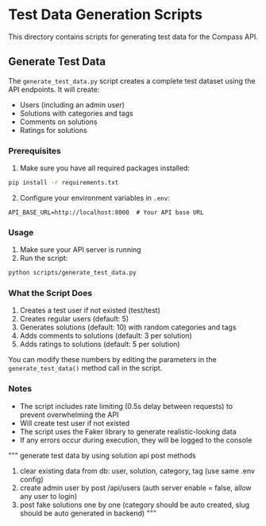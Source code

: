 # Test Data Generation Scripts

This directory contains scripts for generating test data for the Compass API.

## Generate Test Data

The `generate_test_data.py` script creates a complete test dataset using the API endpoints. It will create:
- Users (including an admin user)
- Solutions with categories and tags
- Comments on solutions
- Ratings for solutions

### Prerequisites

1. Make sure you have all required packages installed:
```bash
pip install -r requirements.txt
```

2. Configure your environment variables in `.env`:
```
API_BASE_URL=http://localhost:8000  # Your API base URL
```

### Usage

1. Make sure your API server is running
2. Run the script:
```bash
python scripts/generate_test_data.py
```

### What the Script Does

1. Creates a test user if not existed (test/test)
2. Creates regular users (default: 5)
3. Generates solutions (default: 10) with random categories and tags
4. Adds comments to solutions (default: 3 per solution)
5. Adds ratings to solutions (default: 5 per solution)

You can modify these numbers by editing the parameters in the `generate_test_data()` method call in the script.

### Notes

- The script includes rate limiting (0.5s delay between requests) to prevent overwhelming the API
- Will create test user if not existed
- The script uses the Faker library to generate realistic-looking data
- If any errors occur during execution, they will be logged to the console

"""
generate test data by using solution api post methods
1. clear existing data from db: user, solution, category, tag (use same .env config)
2. create admin user by post /api/users (auth server enable = false, allow any user to login)
3. post fake solutions one by one (category should be auto created, slug should be auto generated in backend)
"""